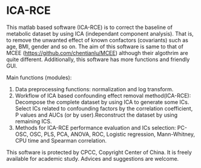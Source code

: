 # ICA-RCE
This matlab based software (ICA-RCE) is to correct the baseline of metabolic dataset by using ICA (independant component analysis). That is, to remove the unwanted effect of known confactors (covariants) such as age, BMI, gender and so on. The aim of this software is same to that of MCEE (https://github.com/chentianlu/MCEE) although their algothrim are quite different. Additionally, this software has more functions and friendly GUI.

Main functions (modules):
1) Data preprocessing functions: normalization and log transform. 
2) Workflow of ICA based confounding effect removal method(ICA-RCE): Decompose the complete dataset by using ICA to generate some ICs. Select ICs related to confounding factors by the correlation coefficient, P values and AUCs (or by user).Reconstruct the dataset by using remaining ICS.
3) Methods for ICA-RCE performance evaluation and ICs selection: PC-OSC, OSC, PLS, PCA, ANOVA, ROC, Logistic regression, Mann-Whitney, CPU time and Spearman correlation. 

This software is protected by CPCC, Copyright Center of China.
It is freely available for academic study. Advices and suggestions are welcome.
